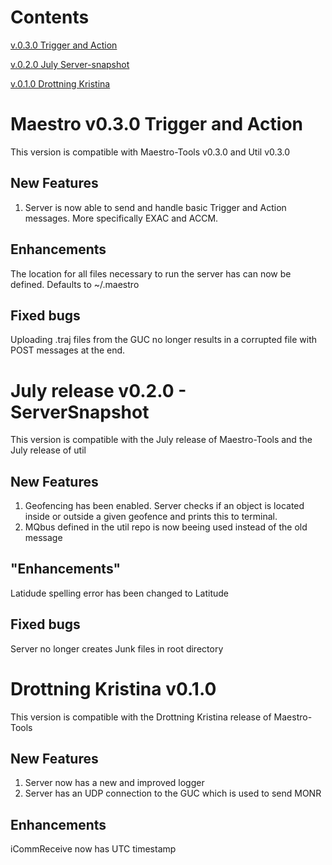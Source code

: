 
Contents
==============================

[v.0.3.0 Trigger and Action](#maestro-v030-trigger-and-action)

[v.0.2.0 July Server-snapshot](#july-release-v020---serversnapshot)

[v.0.1.0 Drottning Kristina](drottning-kristina-v010)




Maestro v0.3.0 Trigger and Action
==============================

This version is compatible with Maestro-Tools v0.3.0 and Util v0.3.0

New Features
-------

1. Server is now able to send and handle basic Trigger and Action messages. More specifically EXAC and ACCM.


Enhancements 
-------
The location for all files necessary to run the server has can now be defined. Defaults to ~/.maestro


Fixed bugs
-------
Uploading .traj files from the GUC no longer results in a corrupted file with POST messages at the end.  


July release v0.2.0 - ServerSnapshot  
==============================

This version is compatible with the July release of Maestro-Tools and the July release of util 

New Features
-------

1. Geofencing has been enabled. Server checks if an object is located inside or outside a given geofence and prints this to terminal.
2. MQbus defined in the util repo is now beeing used instead of the old message


"Enhancements" 
-------
Latidude spelling error has been changed to Latitude


Fixed bugs
-------
Server no longer creates Junk files in root directory

Drottning Kristina v0.1.0 
==============================

This version is compatible with the Drottning Kristina release of Maestro-Tools 

New Features
-------

1. Server now has a new and improved logger
2. Server has an UDP connection to the GUC which is used to send MONR

Enhancements 
-------
iCommReceive now has UTC timestamp

